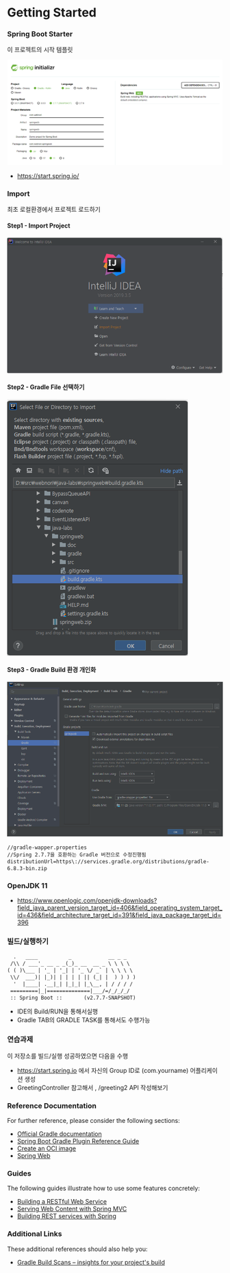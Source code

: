 # Getting Started

### Spring Boot Starter

이 프로젝트의 시작 템플릿

![텍스트](./doc/start.png)

- https://start.spring.io/

### Import

최초 로컬환경에서 프로젝트 로드하기

#### Step1 - Import Project 
![텍스트](./doc/step2.png)

#### Step2 - Gradle File 선택하기
![텍스트](./doc/step3.png)


#### Step3 - Gradle Build 환경 개인화
![텍스트](./doc/step4.png)

    //gradle-wapper.properties 
    //Spring 2.7.7을 호환하는 Gradle 버전으로 수정진행됨
    distributionUrl=https\://services.gradle.org/distributions/gradle-6.8.3-bin.zip


### OpenJDK 11
- https://www.openlogic.com/openjdk-downloads?field_java_parent_version_target_id=406&field_operating_system_target_id=436&field_architecture_target_id=391&field_java_package_target_id=396


### 빌드/실행하기

      .   ____          _            __ _ _
     /\\ / ___'_ __ _ _(_)_ __  __ _ \ \ \ \
    ( ( )\___ | '_ | '_| | '_ \/ _` | \ \ \ \
     \\/  ___)| |_)| | | | | || (_| |  ) ) ) )
      '  |____| .__|_| |_|_| |_\__, | / / / /
     =========|_|==============|___/=/_/_/_/
     :: Spring Boot ::       (v2.7.7-SNAPSHOT)

- IDE의 Build/RUN을 통해서실행
- Gradle TAB의 GRADLE TASK를 통해서도 수행가능

### 연습과제

이 저장소를 빌드/실행 성공하였으면 다음을 수행

- https://start.spring.io 에서 자신의 Group ID로 (com.yourname) 어플리케이션 생성
- GreetingController 참고해서 , /greeting2 API 작성해보기 


### Reference Documentation
For further reference, please consider the following sections:

* [Official Gradle documentation](https://docs.gradle.org)
* [Spring Boot Gradle Plugin Reference Guide](https://docs.spring.io/spring-boot/docs/2.7.7-SNAPSHOT/gradle-plugin/reference/html/)
* [Create an OCI image](https://docs.spring.io/spring-boot/docs/2.7.7-SNAPSHOT/gradle-plugin/reference/html/#build-image)
* [Spring Web](https://docs.spring.io/spring-boot/docs/2.7.7-SNAPSHOT/reference/htmlsingle/#web)

### Guides
The following guides illustrate how to use some features concretely:

* [Building a RESTful Web Service](https://spring.io/guides/gs/rest-service/)
* [Serving Web Content with Spring MVC](https://spring.io/guides/gs/serving-web-content/)
* [Building REST services with Spring](https://spring.io/guides/tutorials/rest/)

### Additional Links
These additional references should also help you:

* [Gradle Build Scans – insights for your project's build](https://scans.gradle.com#gradle)

